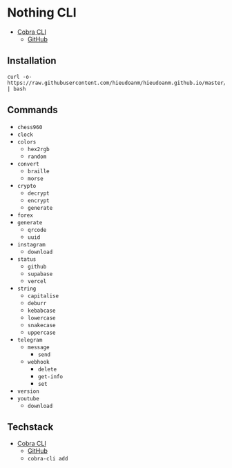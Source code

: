 # Nothing CLI

- [Cobra CLI](https://cobra.dev/)
  - [GitHub](https://github.com/spf13/cobra)

## Installation

```shell
curl -o- https://raw.githubusercontent.com/hieudoanm/hieudoanm.github.io/master/packages/cli/go/cobra/install.sh | bash
```

## Commands

- `chess960`
- `clock`
- `colors`
  - `hex2rgb`
  - `random`
- `convert`
  - `braille`
  - `morse`
- `crypto`
  - `decrypt`
  - `encrypt`
  - `generate`
- `forex`
- `generate`
  - `qrcode`
  - `uuid`
- `instagram`
  - `download`
- `status`
  - `github`
  - `supabase`
  - `vercel`
- `string`
  - `capitalise`
  - `deburr`
  - `kebabcase`
  - `lowercase`
  - `snakecase`
  - `uppercase`
- `telegram`
  - `message`
    - `send`
  - `webhook`
    - `delete`
    - `get-info`
    - `set`
- `version`
- `youtube`
  - `download`

## Techstack

- [Cobra CLI](https://cobra.dev/)
  - [GitHub](https://github.com/spf13/cobra)
  - `cobra-cli add`
